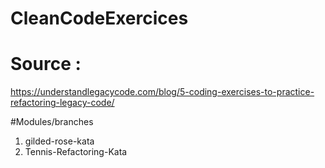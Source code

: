 # CleanCodeExercices
# Source :
https://understandlegacycode.com/blog/5-coding-exercises-to-practice-refactoring-legacy-code/

#Modules/branches
1. gilded-rose-kata
2. Tennis-Refactoring-Kata
